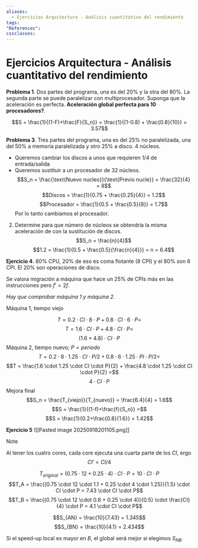 ```yaml
---
aliases:
  - Ejercicios Arquitectura - Análisis cuantitativo del rendimiento
tags:
"References":
cssclasses:
---
```

# Ejercicios Arquitectura - Análisis cuantitativo del rendimiento

**Problema 1**. Dos partes del programa, una es del 20% y la otra del 80%. La segunda parte se puede paralelizar con multiprocesador. Suponga que la aceleración es perfecta. **Aceleración global perfecta para 10 procesadores?**.

$$S = \frac{1}{(1-F)+\frac{F}{S_n}} = \frac{1}{(1-0.8) + \frac{0.8}{10}} = 3.57$$

**Problema 3**. Tres partes del programa, una es del 25% no paralelizada, una del 50% a memoria paralelizada y otro 25% a disco. 4 núcleos.  
- Queremos cambiar los discos a unos que requieren 1/4 de entrada/salida
- Queremos sustituir a un procesador de 32 núcleos.
$$S_n = \frac{\text{Nuevo nucleo}}{\text{Previo nucle}} = \frac{32}{4} = 8$$
$$Discos = \frac{1}{0.75 + \frac{0.25}{4}} = 1.2$$
$$Procesador = \frac{1}{0.5 + \frac{0.5}{8}} = 1.7$$
Por lo tanto cambiamos el procesador.

2. Determine para que número de núcleos se obtendría la misma aceleración de con la sustitución de discos.
$$S_n = \frac{n}{4}$$
$$1.2 = \frac{1}{0.5 + \frac{0.5}{\frac{n}{4}}} = n = 6.4$$

**Ejercicio 4**. 80% CPU, 20% de eso es coma flotante (8 CPI) y el 80% son 6 CPI. El 20% son operaciones de disco.

Se valora migración a máquina que hace un 25% de CPIs más en las instrucciones pero $f' = 2f$.

*Hay que comprobar máquina 1 y máquina 2*.

Máquina 1, tiempo viejo

$$T = 0.2 \cdot CI \cdot 8 \cdot P + 0.8 \cdot CI \cdot 6 \cdot P =$$
$$T = 1.6 \cdot CI \cdot P + 4.8 \cdot CI \cdot P =$$
$$(1.6 + 4.8) \cdot CI \cdot P$$
Máquina 2, tiempo nuevo; $P = periodo$
$$T = 0.2 \cdot 8 \cdot 1.25 \cdot CI \cdot P/2 + 0.8 \cdot 6 \cdot 1.25 \cdot PI \cdot P/2 =$$
$$T = \frac{1.6 \cdot 1.25 \cdot CI \cdot P}{2} + \frac{4.8 \cdot 1.25 \cdot CI \cdot P}{2} =$$
$$4 \cdot CI \cdot P$$
Mejora final
$$S_n = \frac{T_{viejo}}{T_{nuevo}} = \frac{6.4}{4} = 1.6$$
$$S = \frac{1}{(1-f)+\frac{f}{S_n}} =$$
$$S = \frac{1}{0.2+\frac{0.8}{1.6}} = 1.42$$

**Ejercicio 5**
![[Pasted image 20250918201105.png]]

>[!NOTE]
>Al tener los cuatro cores, cada core ejecuta una cuarta parte de los $CI$, ergo
>$$CI' = CI / 4$$

$$T_{original} = (0.75 \cdot 12 + 0.25 \cdot 4) \cdot CI \cdot P = 10 \cdot CI \cdot P$$
$$T_A = \frac{(0.75 \cdot 12 \cdot 1.1 + 0.25 \cdot 4 \cdot 1.25)}{1.5} \cdot CI \cdot P = 7.43 \cdot CI \cdot P$$
$$T_B = \frac{(0.75 \cdot 12 \cdot 0.8 + 0.25 \cdot 4)}{0.5} \cdot \frac{CI}{4} \cdot P = 4.1 \cdot CI \cdot P$$

$$S_{AN} = \frac{10}{7.43} = 1.345$$
$$S_{BN} = \frac{10}{4.1} = 2.434$$

Si el speed-up local es mayor en $B$, el global será mejor si elegimos $S_{NB}$.

